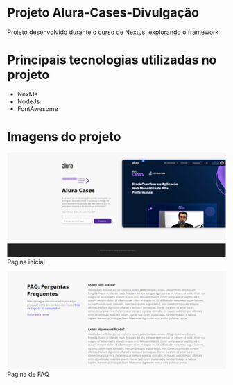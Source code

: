 # Projeto Alura-Cases-Divulgação

Projeto desenvolvido durante o curso de NextJs: explorando o framework

# Principais tecnologias utilizadas no projeto

* NextJs
* NodeJs
* FontAwesome

# Imagens do projeto

![Imagem da pagina inicial](./public/ImagensProjeto/PaginaInicial.png)
Pagina inicial

![Imagem da pagina de FAQ](./public/ImagensProjeto/FAQ.png)
Pagina de FAQ